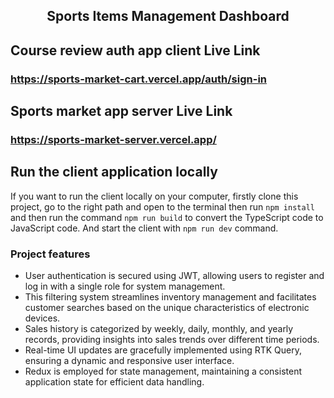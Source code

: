 <h2 align="center">Sports Items Management Dashboard</h2>

## Course review auth app client Live Link

### https://sports-market-cart.vercel.app/auth/sign-in

## Sports market app server Live Link

### https://sports-market-server.vercel.app/

## Run the client application locally

If you want to run the client locally on your computer, firstly clone this project, go to the right path and open to the terminal then run `npm install` and then run the command `npm run build` to convert the TypeScript code to JavaScript code. And start the client with `npm run dev` command.

### Project features

- User authentication is secured using JWT, allowing users to register and log in with a single role for system management.
- This filtering system streamlines inventory management and facilitates customer searches based on the unique characteristics of electronic devices.
- Sales history is categorized by weekly, daily, monthly, and yearly records, providing insights into sales trends over different time periods.
- Real-time UI updates are gracefully implemented using RTK Query, ensuring a dynamic and responsive user interface.
- Redux is employed for state management, maintaining a consistent application state for efficient data handling.
